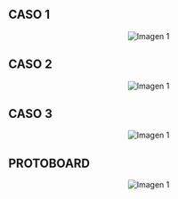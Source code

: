 ## CASO 1
<p align="center">
  <img src="https://github.com/aquinoestoyxd/FD-Grupo2/blob/main/Im%C3%A1genes/TE_P1_1.jpeg" alt="Imagen 1"
</p>

## CASO 2
<p align="center">
  <img src="https://github.com/aquinoestoyxd/FD-Grupo2/blob/main/Im%C3%A1genes/TE_P1_2.jpeg" alt="Imagen 1"
</p>

## CASO 3
<p align="center">
  <img src="https://github.com/aquinoestoyxd/FD-Grupo2/blob/main/Im%C3%A1genes/TE_P1_3.jpeg" alt="Imagen 1"
</p>

## PROTOBOARD
<p align="center">
  <img src="https://github.com/aquinoestoyxd/FD-Grupo2/blob/main/Im%C3%A1genes/TE_P1_Protoboard.jpeg" alt="Imagen 1"
</p>
